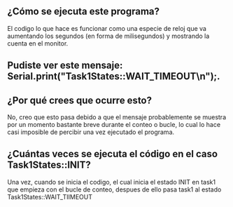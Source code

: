 ## ¿Cómo se ejecuta este programa?
El codigo lo que hace es funcionar como una especie de reloj que va aumentando los segundos (en forma de milisegundos) y mostrando la cuenta
en el monitor.

## Pudiste ver este mensaje: Serial.print("Task1States::WAIT_TIMEOUT\n");. 
## ¿Por qué crees que ocurre esto?
No, creo que esto pasa debido a que el mensaje probablemente se muestra por un momento bastante breve durante el conteo o bucle, lo cual lo hace
casi imposible de percibir una vez ejecutado el programa.

## ¿Cuántas veces se ejecuta el código en el caso Task1States::INIT?
Una vez, cuando se inicia el codigo, el cual inicia el estado INIT en task1 que empieza con el bucle de conteo, despues de ello pasa task1 al estado
Task1States::WAIT_TIIMEOUT
